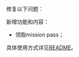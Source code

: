 修复以下问题：

新增功能和内容：

- 领取mission pass；

具体使用方式详见[README](https://github.com/Zebartin/autoxjs-scripts/blob/master/NIKKE/README.md)。
